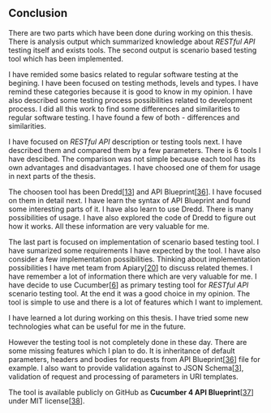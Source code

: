## Conclusion

There are two parts which have been done during working on this thesis. There is analysis output which summarized knowledge about _RESTful API_ testing itself and exists tools. The second output is scenario based testing tool which has been implemented.

I have remided some basics related to regular software testing at the begining. I have been focused on testing methods, levels and types. I have remind these categories because it is good to know in my opinion. I have also described some testing process possibilities related to development process. I did all this work to find some differences and similarities to regular software testing. I have found a few of both - differences and similarities.

I have focused on _RESTful API_ description or testing tools next. I have described them and compared them by a few parameters. There is 6 tools I have descibed. The comparison was not simple because each tool has its own advantages and disadvantages. I have choosed one of them for usage in next parts of the thesis.

The choosen tool has been Dredd[[13](../README.md/#Dredd)] and API Blueprint[[36](../README.md/#APIBlueprint)]. I have focused on them in detail next. I have learn the syntax of API Blueprint and found some interesting parts of it. I have also learn to use Dredd. There is many possibilities of usage. I have also explored the code of Dredd to figure out how it works. All these information are very valuable for me.

The last part is focused on implementation of scenario based testing tool. I have sumarized some requirements I have expected by the tool. I have also consider a few implementation possibilities. Thinking about implementation possibilities I have met team from Apiary[[20](../README.md/#Apiary)] to discuss related themes. I have remember a lot of information there which are very valuable for me. I have decide to use Cucumber[[6](../README.md/#Cucumber)] as primary testing tool for _RESTful API_ scenario testing tool. At the end it was a good choice in my opinion. The tool is simple to use and there is a lot of features which I want to implement.

I have learned a lot during working on this thesis. I have tried some new technologies what can be useful for me in the future.

However the testing tool is not completely done in these day. There are some missing features which I plan to do. It is inheritance of default parameters, headers and bodies for requests from API Blueprint[[36](../README.md/#APIBlueprint)] file for example. I also want to provide validation against to JSON Schema[[3](../README.md/#JSONSchema)], validation of request and processing of parameters in URI templates.

The tool is available publicly on GitHub as **Cucumber 4 API Blueprint**[[37](../README.md/#Cucumber4APIBlueprint)] under MIT license[[38](../README.md/#MITlicense)].
